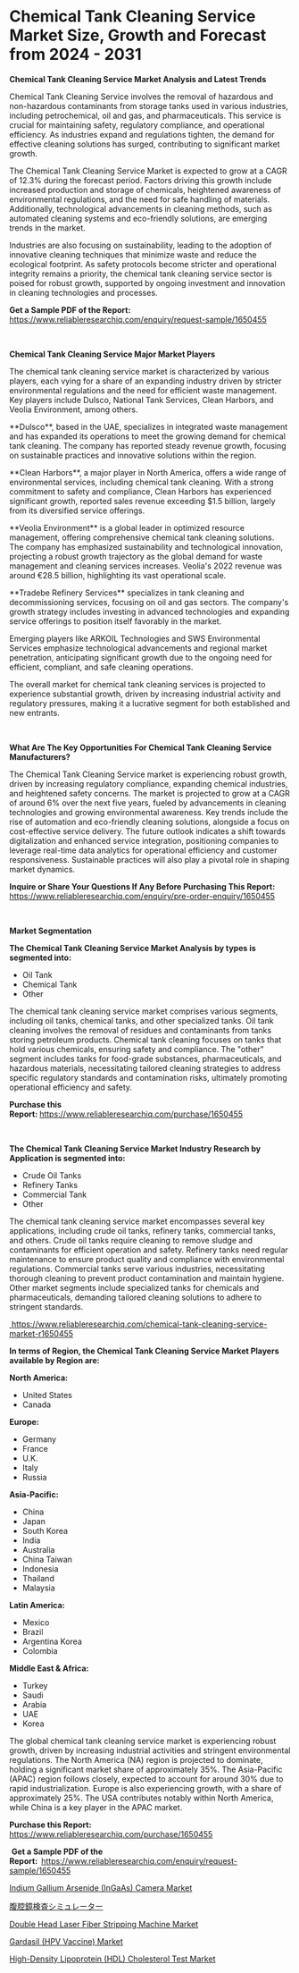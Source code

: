<p><h1>Chemical Tank Cleaning Service Market Size, Growth and Forecast from 2024 - 2031</h1></p><p><strong>Chemical Tank Cleaning Service Market Analysis and Latest Trends</strong></p>
<p><p>Chemical Tank Cleaning Service involves the removal of hazardous and non-hazardous contaminants from storage tanks used in various industries, including petrochemical, oil and gas, and pharmaceuticals. This service is crucial for maintaining safety, regulatory compliance, and operational efficiency. As industries expand and regulations tighten, the demand for effective cleaning solutions has surged, contributing to significant market growth.</p><p>The Chemical Tank Cleaning Service Market is expected to grow at a CAGR of 12.3% during the forecast period. Factors driving this growth include increased production and storage of chemicals, heightened awareness of environmental regulations, and the need for safe handling of materials. Additionally, technological advancements in cleaning methods, such as automated cleaning systems and eco-friendly solutions, are emerging trends in the market.</p><p>Industries are also focusing on sustainability, leading to the adoption of innovative cleaning techniques that minimize waste and reduce the ecological footprint. As safety protocols become stricter and operational integrity remains a priority, the chemical tank cleaning service sector is poised for robust growth, supported by ongoing investment and innovation in cleaning technologies and processes.</p></p>
<p><strong>Get a Sample PDF of the Report:&nbsp;</strong> <a href="https://www.reliableresearchiq.com/enquiry/request-sample/1650455?utm_campaign=101&utm_medium=2&utm_source=Github&utm_content=ia&utm_term=08122024&utm_id=chemical-tank-cleaning-service">https://www.reliableresearchiq.com/enquiry/request-sample/1650455</a></p>
<p>&nbsp;</p>
<p><strong>Chemical Tank Cleaning Service Major Market Players</strong></p>
<p><p>The chemical tank cleaning service market is characterized by various players, each vying for a share of an expanding industry driven by stricter environmental regulations and the need for efficient waste management. Key players include Dulsco, National Tank Services, Clean Harbors, and Veolia Environment, among others.</p><p>**Dulsco**, based in the UAE, specializes in integrated waste management and has expanded its operations to meet the growing demand for chemical tank cleaning. The company has reported steady revenue growth, focusing on sustainable practices and innovative solutions within the region.</p><p>**Clean Harbors**, a major player in North America, offers a wide range of environmental services, including chemical tank cleaning. With a strong commitment to safety and compliance, Clean Harbors has experienced significant growth, reported sales revenue exceeding $1.5 billion, largely from its diversified service offerings.</p><p>**Veolia Environment** is a global leader in optimized resource management, offering comprehensive chemical tank cleaning solutions. The company has emphasized sustainability and technological innovation, projecting a robust growth trajectory as the global demand for waste management and cleaning services increases. Veolia's 2022 revenue was around €28.5 billion, highlighting its vast operational scale.</p><p>**Tradebe Refinery Services** specializes in tank cleaning and decommissioning services, focusing on oil and gas sectors. The company's growth strategy includes investing in advanced technologies and expanding service offerings to position itself favorably in the market.</p><p>Emerging players like ARKOIL Technologies and SWS Environmental Services emphasize technological advancements and regional market penetration, anticipating significant growth due to the ongoing need for efficient, compliant, and safe cleaning operations. </p><p>The overall market for chemical tank cleaning services is projected to experience substantial growth, driven by increasing industrial activity and regulatory pressures, making it a lucrative segment for both established and new entrants.</p></p>
<p>&nbsp;</p>
<p><strong>What Are The Key Opportunities For Chemical Tank Cleaning Service Manufacturers?</strong></p>
<p><p>The Chemical Tank Cleaning Service market is experiencing robust growth, driven by increasing regulatory compliance, expanding chemical industries, and heightened safety concerns. The market is projected to grow at a CAGR of around 6% over the next five years, fueled by advancements in cleaning technologies and growing environmental awareness. Key trends include the rise of automation and eco-friendly cleaning solutions, alongside a focus on cost-effective service delivery. The future outlook indicates a shift towards digitalization and enhanced service integration, positioning companies to leverage real-time data analytics for operational efficiency and customer responsiveness. Sustainable practices will also play a pivotal role in shaping market dynamics.</p></p>
<p><strong>Inquire or Share Your Questions If Any Before Purchasing This Report:</strong> <a href="https://www.reliableresearchiq.com/enquiry/pre-order-enquiry/1650455?utm_campaign=101&utm_medium=2&utm_source=Github&utm_content=ia&utm_term=08122024&utm_id=chemical-tank-cleaning-service">https://www.reliableresearchiq.com/enquiry/pre-order-enquiry/1650455</a></p>
<p>&nbsp;</p>
<p><strong>Market Segmentation</strong></p>
<p><strong>The Chemical Tank Cleaning Service Market Analysis by types is segmented into:</strong></p>
<p><ul><li>Oil Tank</li><li>Chemical Tank</li><li>Other</li></ul></p>
<p><p>The chemical tank cleaning service market comprises various segments, including oil tanks, chemical tanks, and other specialized tanks. Oil tank cleaning involves the removal of residues and contaminants from tanks storing petroleum products. Chemical tank cleaning focuses on tanks that hold various chemicals, ensuring safety and compliance. The "other" segment includes tanks for food-grade substances, pharmaceuticals, and hazardous materials, necessitating tailored cleaning strategies to address specific regulatory standards and contamination risks, ultimately promoting operational efficiency and safety.</p></p>
<p><strong>Purchase this Report:&nbsp;</strong><a href="https://www.reliableresearchiq.com/purchase/1650455?utm_campaign=101&utm_medium=2&utm_source=Github&utm_content=ia&utm_term=08122024&utm_id=chemical-tank-cleaning-service">https://www.reliableresearchiq.com/purchase/1650455</a></p>
<p>&nbsp;</p>
<p><strong>The Chemical Tank Cleaning Service Market Industry Research by Application is segmented into:</strong></p>
<p><ul><li>Crude Oil Tanks</li><li>Refinery Tanks</li><li>Commercial Tank</li><li>Other</li></ul></p>
<p><p>The chemical tank cleaning service market encompasses several key applications, including crude oil tanks, refinery tanks, commercial tanks, and others. Crude oil tanks require cleaning to remove sludge and contaminants for efficient operation and safety. Refinery tanks need regular maintenance to ensure product quality and compliance with environmental regulations. Commercial tanks serve various industries, necessitating thorough cleaning to prevent product contamination and maintain hygiene. Other market segments include specialized tanks for chemicals and pharmaceuticals, demanding tailored cleaning solutions to adhere to stringent standards.</p></p>
<p><a href="https://www.reliableresearchiq.com/chemical-tank-cleaning-service-market-r1650455?utm_campaign=101&utm_medium=2&utm_source=Github&utm_content=ia&utm_term=08122024&utm_id=chemical-tank-cleaning-service">&nbsp;https://www.reliableresearchiq.com/chemical-tank-cleaning-service-market-r1650455</a></p>
<p><strong>In terms of Region, the Chemical Tank Cleaning Service Market Players available by Region are:</strong></p>
<p>
    <p> <strong> North America: </strong>
        <ul>
            <li>United States</li>
            <li>Canada</li>
        </ul>
        </p> 
    <p> <strong> Europe: </strong>
        <ul>
            <li>Germany</li>
            <li>France</li>
            <li>U.K.</li>
            <li>Italy</li>
            <li>Russia</li>
        </ul>
        </p> 
    <p> <strong> Asia-Pacific: </strong>
        <ul>
            <li>China</li>
            <li>Japan</li>
            <li>South Korea</li>
            <li>India</li>
            <li>Australia</li>
            <li>China Taiwan</li>
            <li>Indonesia</li>
            <li>Thailand</li>
            <li>Malaysia</li>
        </ul>
        </p> 
    <p> <strong> Latin America: </strong>
        <ul>
            <li>Mexico</li>
            <li>Brazil</li>
            <li>Argentina Korea</li>
            <li>Colombia</li>
        </ul>
        </p> 
    <p> <strong> Middle East & Africa: </strong>
        <ul>
            <li>Turkey</li>
            <li>Saudi</li>
            <li>Arabia</li>
            <li>UAE</li>
            <li>Korea</li>
        </ul>
    </p>
    </p>
<p><p>The global chemical tank cleaning service market is experiencing robust growth, driven by increasing industrial activities and stringent environmental regulations. The North America (NA) region is projected to dominate, holding a significant market share of approximately 35%. The Asia-Pacific (APAC) region follows closely, expected to account for around 30% due to rapid industrialization. Europe is also experiencing growth, with a share of approximately 25%. The USA contributes notably within North America, while China is a key player in the APAC market.</p></p>
<p><strong>Purchase this Report: </strong><a href="https://www.reliableresearchiq.com/purchase/1650455?utm_campaign=101&utm_medium=2&utm_source=Github&utm_content=ia&utm_term=08122024&utm_id=chemical-tank-cleaning-service">https://www.reliableresearchiq.com/purchase/1650455</a></p>
<p>&nbsp;<strong>Get a Sample PDF of the Report:&nbsp;&nbsp;</strong><a href="https://www.reliableresearchiq.com/enquiry/request-sample/1650455?utm_campaign=101&utm_medium=2&utm_source=Github&utm_content=ia&utm_term=08122024&utm_id=chemical-tank-cleaning-service">https://www.reliableresearchiq.com/enquiry/request-sample/1650455</a></p>
<p><strong></strong></p>
<p><p><a href="https://www.linkedin.com/pulse/surfing-indium-gallium-arsenide-ingaas-camera-wave-riding-market-wniqe?utm_campaign=101&utm_medium=2&utm_source=Github&utm_content=ia&utm_term=08122024&utm_id=chemical-tank-cleaning-service">Indium Gallium Arsenide (InGaAs) Camera Market</a></p><p><a href="https://github.com/lababdou/Market-Research-Report-List-6/blob/main/815654027307.md?utm_campaign=101&utm_medium=2&utm_source=Github&utm_content=ia&utm_term=08122024&utm_id=chemical-tank-cleaning-service">腹腔鏡検査シミュレーター</a></p><p><a href="https://issuu.com/reportprime-2/docs/double-head-laser-fiber-stripping-machine-market-s?utm_campaign=101&utm_medium=2&utm_source=Github&utm_content=ia&utm_term=08122024&utm_id=chemical-tank-cleaning-service">Double Head Laser Fiber Stripping Machine Market</a></p><p><a href="https://www.linkedin.com/pulse/gardasil-hpv-vaccine-market-size-forecast-from-2024-2031-growth-i5cvc?utm_campaign=101&utm_medium=2&utm_source=Github&utm_content=ia&utm_term=08122024&utm_id=chemical-tank-cleaning-service">Gardasil (HPV Vaccine) Market</a></p><p><a href="https://issuu.com/reportprime-2/docs/high-density-lipoprotein-hdl-cholesterol-test-mark?utm_campaign=101&utm_medium=2&utm_source=Github&utm_content=ia&utm_term=08122024&utm_id=chemical-tank-cleaning-service">High-Density Lipoprotein (HDL) Cholesterol Test Market</a></p></p>